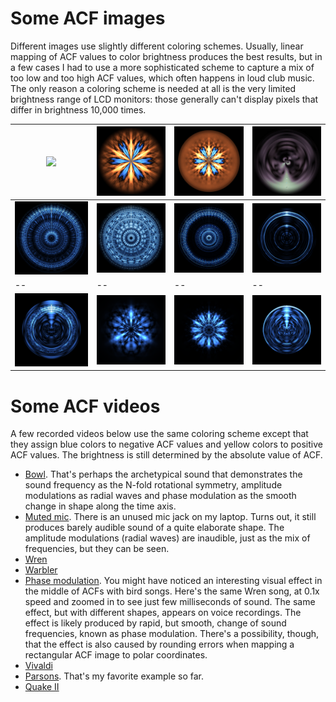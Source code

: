 # Some ACF images

Different images use slightly different coloring schemes. Usually, linear mapping of ACF values to color brightness produces the best results, but in a few cases I had to use a more sophisticated scheme to capture a mix of too low and too high ACF values, which often happens in loud club music. The only reason a coloring scheme is needed at all is the very limited brightness range of LCD monitors: those generally can't display pixels that differ in brightness 10,000 times.

![](../pics/abora-1.png) | ![](../pics/bowl-3.png) | ![](../pics/bowl-4.png) | ![](../pics/wren-phase.jpg)
-- | -- | -- | --
![](../pics/song-1.png) | ![](../pics/song-2.png) | ![](../pics/vivaldi-1.png) | ![](../pics/bird-1.png)
-- | -- | -- | --
![](../pics/bird-2.png) | ![](../pics/bowl-1.png) | ![](../pics/bowl-2.png)    | ![](../pics/bird-3.png)

# Some ACF videos

A few recorded videos below use the same coloring scheme except that they assign blue colors to negative ACF values and yellow colors to positive ACF values. The brightness is still determined by the absolute value of ACF.

- [Bowl](../vids/bowl.webm). That's perhaps the archetypical sound that demonstrates the sound frequency as the N-fold rotational symmetry, amplitude modulations as radial waves and phase modulation as the smooth change in shape along the time axis.
- [Muted mic](../vids/mic.webm). There is an unused mic jack on my laptop. Turns out, it still produces barely audible sound of a quite elaborate shape. The amplitude modulations (radial waves) are inaudible, just as the mix of frequencies, but they can be seen.
- [Wren](../vids/wren.webm)
- [Warbler](../vids/warbler.webm)
- [Phase modulation](../vids/wren-phase.webm). You might have noticed an interesting visual effect in the middle of ACFs with bird songs. Here's the same Wren song, at 0.1x speed and zoomed in to see just few milliseconds of sound. The same effect, but with different shapes, appears on voice recordings. The effect is likely produced by rapid, but smooth, change of sound frequencies, known as phase modulation. There's a possibility, though, that the effect is also caused by rounding errors when mapping a rectangular ACF image to polar coordinates.
- [Vivaldi](../vids/vivaldi.webm)
- [Parsons](../vids/parsons.webm). That's my favorite example so far.
- [Quake II](../vids/quake2.webm)
